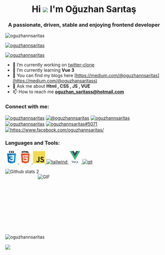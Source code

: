 <h1 align="center"> Hi <a href="https://www.gautamkrishnar.com/"><img src="https://media.giphy.com/media/hvRJCLFzcasrR4ia7z/giphy.gif" width="5%"></a> I'm Oğuzhan Sarıtaş </h1>


<h3 align="center"> A passionate, driven, stable and enjoying frontend developer</h3>
<p align="left"> <img src="https://komarev.com/ghpvc/?username=oguzhannsaritas&label=Profile%20views&color=0e75b6&style=flat" alt="oguzhannsaritas" /> </p>

<p align="left"> <a href="https://github.com/ryo-ma/github-profile-trophy"><img src="https://github-profile-trophy.vercel.app/?username=oguzhannsaritas" alt="oguzhannsaritas" /></a> </p>
<p align="left"> <a href="https://twitter.com/oguzhannsaritas" target="blank"><img src="https://img.shields.io/twitter/follow/oguzhannsaritas?logo=twitter&style=for-the-badge" alt="oguzhannsaritas" /></a> </p>

  - 🔭 I’m currently working on [twitter-clone](https://github.com/oguzhannsaritas/oguzhan-twitter-clone-responsive)
  - 🌱 I’m currently learning **Vue 3**
  - 🔭 You can find my blogs here [https://medium.com/@oguzhannsaritas](https://medium.com/@oguzhansaritass)
  - 💬 Ask me about **Html , CSS , JS , VUE**
  - 📫 How to reach me **oguzhan_saritass@hotmail.com**


  <h3 align="left">Connect with me:</h3>
<p align=left>
  <a href="https://www.linkedin.com/in/oguzhannsaritas" target="blank"><img align="center" src="https://raw.githubusercontent.com/rahuldkjain/github-profile-readme-generator/master/src/images/icons/Social/linked-in-alt.svg" alt="oguzhannsaritas" height="30" width="40" /></a>
<a href="https://medium.com/@oguzhannsaritas" target="blank"><img align="center" src="https://raw.githubusercontent.com/rahuldkjain/github-profile-readme-generator/master/src/images/icons/Social/medium.svg" alt="@oguzhannsaritas" height="30" width="40" /></a>
  <a href="https://twitter.com/oguzhannsaritas" target="blank"><img align="center" src="https://raw.githubusercontent.com/rahuldkjain/github-profile-readme-generator/master/src/images/icons/Social/twitter.svg" alt="oguzhannsaritas" height="30" width="40" /></a>
  <a href="https://instagram.com/oguzhannsaritas" target="blank"><img align="center" src="https://raw.githubusercontent.com/rahuldkjain/github-profile-readme-generator/master/src/images/icons/Social/instagram.svg" alt="oguzhannsaritas" height="30" width="40" /></a>
  <a href="https://discord.gg/oguzhannsaritas#5071" target="blank"><img align="center" src="https://raw.githubusercontent.com/rahuldkjain/github-profile-readme-generator/master/src/images/icons/Social/discord.svg" alt="oguzhannsaritas#5071" height="30" width="40" /></a>
  <a href="https://fb.com/https://www.facebook.com/oguzhannsaritas/" target="blank"><img align="center" src="https://raw.githubusercontent.com/rahuldkjain/github-profile-readme-generator/master/src/images/icons/Social/facebook.svg" alt="https://www.facebook.com/oguzhannsaritas/" height="30" width="40" /></a>
  
  
  </p>
    <h3 align="left">Languages and Tools:</h3>
<p align="left"><a href="https://www.w3schools.com/css/" target="_blank" rel="noreferrer"> <img src="https://raw.githubusercontent.com/devicons/devicon/master/icons/css3/css3-original-wordmark.svg" alt="css3" width="40" height="40"/> </a>
  <a href="https://www.w3.org/html/" target="_blank" rel="noreferrer"> <img src="https://raw.githubusercontent.com/devicons/devicon/master/icons/html5/html5-original-wordmark.svg" alt="html5" width="40" height="40"/> </a>
  <a href="https://developer.mozilla.org/en-US/docs/Web/JavaScript" target="_blank" rel="noreferrer"> <img src="https://raw.githubusercontent.com/devicons/devicon/master/icons/javascript/javascript-original.svg" alt="javascript" width="40" height="40"/> </a>
  <a href="https://tailwindcss.com/" target="_blank" rel="noreferrer"> <img src="https://www.vectorlogo.zone/logos/tailwindcss/tailwindcss-icon.svg" alt="tailwind" width="40" height="40"/> </a>
  <a href="https://vuejs.org/" target="_blank" rel="noreferrer"> <img src="https://raw.githubusercontent.com/devicons/devicon/master/icons/vuejs/vuejs-original-wordmark.svg" alt="vuejs" width="40" height="40"/> </a>
  <a href="https://git-scm.com/" target="_blank" rel="noreferrer"> <img src="https://www.vectorlogo.zone/logos/git-scm/git-scm-icon.svg" alt="git" width="40" height="40"/> </a>
</p>

![Github stats 2](https://github-readme-stats.vercel.app/api?username=oguzhannsaritas&show_icons=true&theme=radical) <br>
<img align="right" alt="GIF" src="https://github.com/abhisheknaiidu/abhisheknaiidu/blob/master/code.gif?raw=true" width="400" height="190"/>
  <p><img align="center" src="https://github-readme-streak-stats.herokuapp.com/?user=oguzhannsaritas&theme=radical" alt="oguzhannsaritas" /></p>
 <a href="https://github.com/oguzhannsaritas/github-readme-stats"><img align="center" src="https://github-readme-stats.vercel.app/api/top-langs/?username=oguzhannsaritas&layout=compact&theme=radial&border=true" /> </a> 
 




  
  
